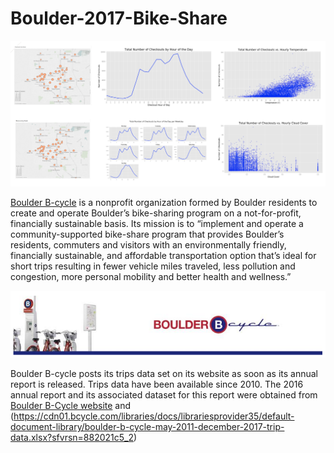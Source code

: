 # Boulder-2017-Bike-Share

![](https://github.com/hbhasin/Boulder-2017-Bike-Share/blob/master/figures/splash.PNG)

[Boulder B-cycle](https://Boulder.bcycle.com/) is a nonprofit organization formed by Boulder residents to create and operate Boulder’s bike-sharing program on a not-for-profit, financially sustainable basis. Its mission is to “implement and operate a community-supported bike-share program that provides Boulder’s residents, commuters and visitors with an environmentally friendly, financially sustainable, and affordable transportation option that’s ideal for short trips resulting in fewer vehicle miles traveled, less pollution and congestion, more personal mobility and better health and wellness.”

![](https://github.com/hbhasin/Boulder-2016-Bike-Share/blob/master/figures/Boulder%20Header.PNG)

Boulder B-cycle posts its trips data set on its website as soon as its annual report is released. Trips data have been available since 2010. The 2016 annual report and its associated dataset for this report were obtained from [Boulder B-Cycle website](https://Boulder.bcycle.com/) and (https://cdn01.bcycle.com/libraries/docs/librariesprovider35/default-document-library/boulder-b-cycle-may-2011-december-2017-trip-data.xlsx?sfvrsn=882021c5_2)
